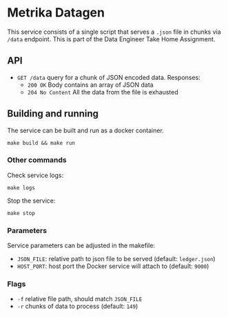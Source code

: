# Metrika Datagen
This service consists of a single script that serves a `.json` file in chunks via `/data` endpoint. This is part of the Data Engineer Take Home Assignment.

## API
* `GET /data` query for a chunk of JSON encoded data. Responses:
    * `200 OK` Body contains an array of JSON data
    * `204 No Content` All the data from the file is exhausted

## Building and running
The service can be built and run as a docker container.

```
make build && make run
```

### Other commands
Check service logs:
```
make logs
```
Stop the service:
```
make stop
```

### Parameters
Service parameters can be adjusted in the makefile:
* `JSON_FILE`: relative path to json file to be served (default: `ledger.json`)
* `HOST_PORT`: host port the Docker service will attach to (default: `9000`)

### Flags
* `-f` relative file path, should match `JSON_FILE`
* `-r` chunks of data to process (default: `149`)
